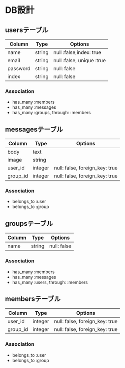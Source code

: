 # DB設計

## usersテーブル

|Column|Type|Options|
|------|----|-------|
|name|string|null :false,index: true|
|email|string|null :false, unique :true|
|password|string|null: false|
|index|string|null: false|

### Association
- has_many  :members
- has_many  :messages
- has_many  :groups, through: :members

## messagesテーブル

|Column|Type|Options|
|------|----|-------|
|body|text|
|image|string|
|user_id|integer|null: false, foreign_key: true|
|group_id|integer|null: false, foreign_key: true|

### Association
- belongs_to :user
- belongs_to :group

## groupsテーブル

|Column|Type|Options|
|------|----|-------|
|name|string|null: false|

### Association
- has_many   :members
- has_many   :messages
- has_many   :users, through: :members

## membersテーブル

|Column|Type|Options|
|------|----|-------|
|user_id|integer|null: false, foreign_key: true|
|group_id|integer|null: false, foreign_key: true|

### Association
- belongs_to :user
- belongs_to :group
